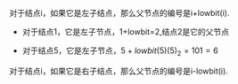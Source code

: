 对于结点i，如果它是左子结点，那么父节点的编号是i+lowbit(i).

* 对于结点1，它是左子节点，1+lowbit=2,结点2是它的父节点

* 对于结点5，它是左子节点，$5+lowbit(5){(5)_{2}=101}=6$

对于结点i，如果它是右子结点，那么父节点的编号是i-lowbit(i).


